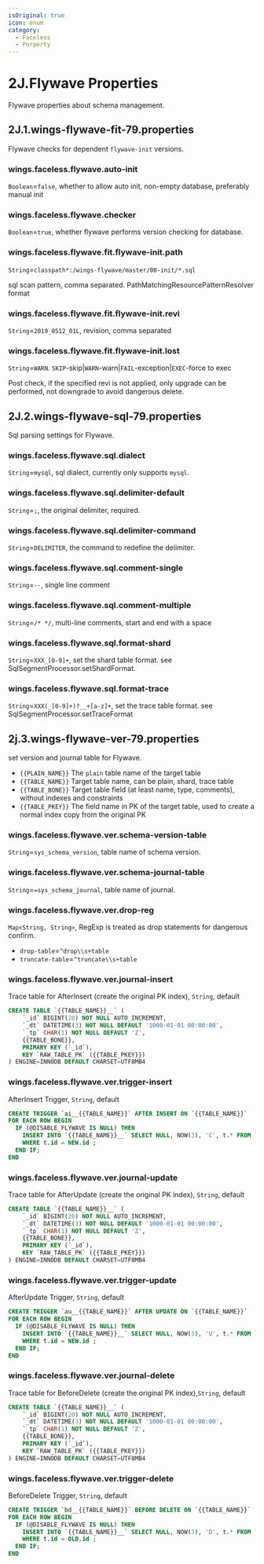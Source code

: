 ```yaml
---
isOriginal: true
icon: enum
category:
  - Faceless
  - Porperty
---
```


# 2J.Flywave Properties

Flywave properties about schema management.

## 2J.1.wings-flywave-fit-79.properties

Flywave checks for dependent `flywave-init` versions.

### wings.faceless.flywave.auto-init

`Boolean`=`false`, whether to allow auto init, non-empty database, preferably manual init

### wings.faceless.flywave.checker

`Boolean`=`true`, whether flywave performs version checking for database.

### wings.faceless.flywave.fit.flywave-init.path

`String`=`classpath*:/wings-flywave/master/00-init/*.sql`

sql scan pattern, comma separated. PathMatchingResourcePatternResolver format

### wings.faceless.flywave.fit.flywave-init.revi

`String`=`2019_0512_01L`, revision, comma separated

### wings.faceless.flywave.fit.flywave-init.lost

`String`=`WARN`. `SKIP`-skip|`WARN`-warn|`FAIL`-exception|`EXEC`-force to exec

Post check, if the specified revi is not applied, only upgrade can be performed, not downgrade to avoid dangerous delete.

## 2J.2.wings-flywave-sql-79.properties

Sql parsing settings for Flywave.

### wings.faceless.flywave.sql.dialect

`String`=`mysql`, sql dialect, currently only supports `mysql`.

### wings.faceless.flywave.sql.delimiter-default

`String`=`;`, the original delimiter, required.

### wings.faceless.flywave.sql.delimiter-command

`String`=`DELIMITER`, the command to redefine the delimiter.

### wings.faceless.flywave.sql.comment-single

`String`=`--`, single line comment

### wings.faceless.flywave.sql.comment-multiple

`String`=`/* */`, multi-line comments, start and end with a space

### wings.faceless.flywave.sql.format-shard

`String`=`XXX_[0-9]+`, set the shard table format. see SqlSegmentProcessor.setShardFormat.

### wings.faceless.flywave.sql.format-trace

`String`=`XXX(_[0-9]+)?__+[a-z]+`, set the trace table format. see SqlSegmentProcessor.setTraceFormat

## 2j.3.wings-flywave-ver-79.properties

set version and journal table for Flywave.

* `{{PLAIN_NAME}}` The `plain` table name of the target table
* `{{TABLE_NAME}}` Target table name, can be plain, shard, trace table
* `{{TABLE_BONE}}` Target table field (at least name, type, comments), without indexes and constraints
* `{{TABLE_PKEY}}` The field name in PK of the target table, used to create a normal index copy from the original PK

### wings.faceless.flywave.ver.schema-version-table

`String`=`sys_schema_version`, table name of schema version.

### wings.faceless.flywave.ver.schema-journal-table

`String`=`=sys_schema_journal`, table name of journal.

### wings.faceless.flywave.ver.drop-reg

`Map<String, String>`, RegExp is treated as drop statements for dangerous confirm.

* `drop-table`=`^drop\\s+table`
* `truncate-table`=`^truncate\\s+table`

### wings.faceless.flywave.ver.journal-insert

Trace table for AfterInsert (create the original PK index), `String`, default

```sql
CREATE TABLE `{{TABLE_NAME}}__` (
    `_id` BIGINT(20) NOT NULL AUTO_INCREMENT,
    `_dt` DATETIME(3) NOT NULL DEFAULT '1000-01-01 00:00:00',
    `_tp` CHAR(1) NOT NULL DEFAULT 'Z',
    {{TABLE_BONE}},
    PRIMARY KEY (`_id`),
    KEY `RAW_TABLE_PK` ({{TABLE_PKEY}})
) ENGINE=INNODB DEFAULT CHARSET=UTF8MB4
```

### wings.faceless.flywave.ver.trigger-insert

AfterInsert Trigger, `String`, default

```sql
CREATE TRIGGER `ai__{{TABLE_NAME}}` AFTER INSERT ON `{{TABLE_NAME}}`
FOR EACH ROW BEGIN
  IF (@DISABLE_FLYWAVE IS NULL) THEN 
    INSERT INTO `{{TABLE_NAME}}__` SELECT NULL, NOW(3), 'C', t.* FROM `{{TABLE_NAME}}` t
    WHERE t.id = NEW.id ;
  END IF; 
END
```

### wings.faceless.flywave.ver.journal-update

Trace table for AfterUpdate (create the original PK index), `String`, default

```sql
CREATE TABLE `{{TABLE_NAME}}__` (
    `_id` BIGINT(20) NOT NULL AUTO_INCREMENT,
    `_dt` DATETIME(3) NOT NULL DEFAULT '1000-01-01 00:00:00',
    `_tp` CHAR(1) NOT NULL DEFAULT 'Z',
    {{TABLE_BONE}},
    PRIMARY KEY (`_id`),
    KEY `RAW_TABLE_PK` ({{TABLE_PKEY}})
) ENGINE=INNODB DEFAULT CHARSET=UTF8MB4
```

### wings.faceless.flywave.ver.trigger-update

AfterUpdate Trigger, `String`, default

```sql
CREATE TRIGGER `au__{{TABLE_NAME}}` AFTER UPDATE ON `{{TABLE_NAME}}`
FOR EACH ROW BEGIN
  IF (@DISABLE_FLYWAVE IS NULL) THEN 
    INSERT INTO `{{TABLE_NAME}}__` SELECT NULL, NOW(3), 'U', t.* FROM `{{TABLE_NAME}}` t
    WHERE t.id = NEW.id ;
  END IF; 
END
```

### wings.faceless.flywave.ver.journal-delete

Trace table for BeforeDelete (create the original PK index),`String`, default

```sql
CREATE TABLE `{{TABLE_NAME}}__` (
    `_id` BIGINT(20) NOT NULL AUTO_INCREMENT,
    `_dt` DATETIME(3) NOT NULL DEFAULT '1000-01-01 00:00:00',
    `_tp` CHAR(1) NOT NULL DEFAULT 'Z',
    {{TABLE_BONE}},
    PRIMARY KEY (`_id`),
    KEY `RAW_TABLE_PK` ({{TABLE_PKEY}})
) ENGINE=INNODB DEFAULT CHARSET=UTF8MB4
```

### wings.faceless.flywave.ver.trigger-delete

BeforeDelete Trigger, `String`, default

```sql
CREATE TRIGGER `bd__{{TABLE_NAME}}` BEFORE DELETE ON `{{TABLE_NAME}}`
FOR EACH ROW BEGIN
  IF (@DISABLE_FLYWAVE IS NULL) THEN 
    INSERT INTO `{{TABLE_NAME}}__` SELECT NULL, NOW(3), 'D', t.* FROM `{{TABLE_NAME}}` t
    WHERE t.id = OLD.id ;
  END IF; 
END
```
